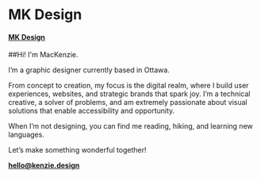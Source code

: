 # MK Design

#### [MK Design](http://kenzie.design)

[](photo.jpg)

##Hi! I'm MacKenzie.

I’m a graphic designer currently based in Ottawa. 

From concept to creation, my focus is the digital realm, where I build user experiences, websites, and strategic brands that spark joy. I’m a technical creative, a solver of problems, and am extremely passionate about visual solutions that enable accessibility and opportunity. 

When I’m not designing, you can find me reading, hiking, and learning new languages.

Let’s make something wonderful together! 

**[hello@kenzie.design](mailto:hello@kenzie.design)**

